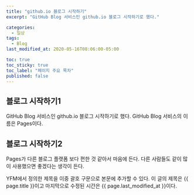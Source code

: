 ```yaml
---
title: "github.io 블로그 시작하기"
excerpt: "GitHub Blog 서비스인 github.io 블로그 시작하기로 했다."

categories:
  - 일상 
tags:
  - Blog
last_modified_at: 2020-05-16T08:06:00-05:00

toc: true
toc_sticky: true
toc_label: "페이지 주요 목차"
published: false
---
```


## 블로그 시작하기1
GitHub Blog 서비스인 github.io 블로그 시작하기로 했다.
GitHub Blog 서비스의 이름은 Pages이다.


## 블로그 시작하기2
Pages가 다른 블로그 플랫폼 보다 편한 것 같아서 마음에 든다.
다른 사람들도 같이 많이 사용했으면 좋겠다는 생각이 든다.

YFM에서 정의한 제목을 이중 괄호 구문으로 본문에 추가할 수 있다.
이 글의 제목은 {{ page.title }}이고
마지막으로 수정된 시간은 {{ page.last_modified_at }}이다.
